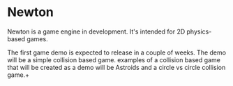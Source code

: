 # Newton
Newton is a game engine in development. It's intended for 2D physics-based games.

The first game demo is expected to release in a couple of weeks. The demo will be a simple collision based game.
examples of a collision based game that will be created as a demo will be Astroids and a circle vs circle collision game.+ 

